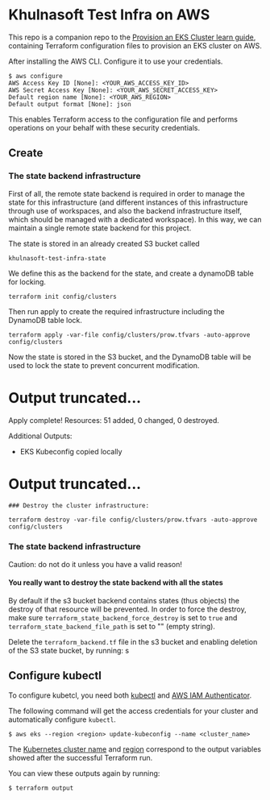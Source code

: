 # Khulnasoft Test Infra on AWS

This repo is a companion repo to the [Provision an EKS Cluster learn guide](https://learn.hashicorp.com/terraform/kubernetes/provision-eks-cluster), containing
Terraform configuration files to provision an EKS cluster on AWS.

After installing the AWS CLI. Configure it to use your credentials.

```shell
$ aws configure
AWS Access Key ID [None]: <YOUR_AWS_ACCESS_KEY_ID>
AWS Secret Access Key [None]: <YOUR_AWS_SECRET_ACCESS_KEY>
Default region name [None]: <YOUR_AWS_REGION>
Default output format [None]: json
```

This enables Terraform access to the configuration file and performs operations on your behalf with these security credentials.

## Create

### The state backend infrastructure

First of all, the remote state backend is required in order to manage the state for this infrastructure (and different instances of this infrastructure through use of workspaces, and also the backend infrastructure itself, which should be managed with a dedicated workspace).
In this way, we can maintain a single remote state backend for this project.

The state is stored in an already created S3 bucket called

`khulnasoft-test-infra-state`

We define this as the backend for the state, and create a dynamoDB table for locking.

```shell
terraform init config/clusters

```

Then run apply to create the required infrastructure including the DynamoDB table lock.

```
terraform apply -var-file config/clusters/prow.tfvars -auto-approve config/clusters
```

Now the state is stored in the S3 bucket, and the DynamoDB table will be used to lock the state to prevent concurrent modification.

# Output truncated...

Apply complete! Resources: 51 added, 0 changed, 0 destroyed.

Additional Outputs:

- EKS Kubeconfig copied locally

# Output truncated...

```
### Destroy the cluster infrastructure:

terraform destroy -var-file config/clusters/prow.tfvars -auto-approve config/clusters
```

### The state backend infrastructure

Caution: do not do it unless you have a valid reason!

#### You really want to destroy the state backend with all the states

By default if the s3 bucket backend contains states (thus objects) the destroy of that resource will be prevented.
In order to force the destroy, make sure `terraform_state_backend_force_destroy` is set to `true` and `terraform_state_backend_file_path` is set to "" (empty string).

Delete the `terraform_backend.tf` file in the s3 bucket and enabling deletion of the S3 state bucket, by running:
s

## Configure kubectl

To configure kubetcl, you need both [kubectl](https://kubernetes.io/docs/tasks/tools/install-kubectl/) and [AWS IAM Authenticator](https://docs.aws.amazon.com/eks/latest/userguide/install-aws-iam-authenticator.html).

The following command will get the access credentials for your cluster and automatically
configure `kubectl`.

```shell
$ aws eks --region <region> update-kubeconfig --name <cluster_name>
```

The
[Kubernetes cluster name](https://github.com/hashicorp/learn-terraform-eks/blob/master/outputs.tf#L26)
and [region](https://github.com/hashicorp/learn-terraform-eks/blob/master/outputs.tf#L21)
correspond to the output variables showed after the successful Terraform run.

You can view these outputs again by running:

```shell
$ terraform output
```
